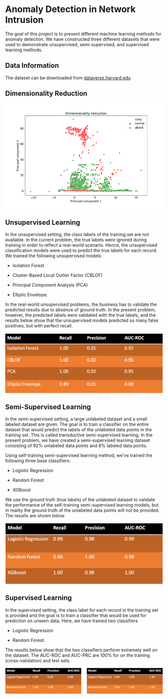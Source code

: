 # Anomaly Detection in Network Intrusion

The goal of this project is to present different machine learning methods for anomaly detection. We have constructed three different datasets that were used to demonstrate unsupervised, semi-supervised, and supervised learning methods. 

## Data Information

The dataset can be downloaded from  [dataverse.harvard.edu](https://dataverse.harvard.edu/dataset.xhtml?persistentId=doi:10.7910/DVN/OPQMVF)

## Dimensionality Reduction

![fig](network-intrusion/image/pca.png)

## Unsupervised Learning

In the unsupervised setting, the class labels of the training set are not available. In the
current problem, the true labels were ignored during training in order to reflect a real-world scenario. Hence, the unsupervised classification models were used to predict the true labels for each record. We trained the following unsupervised models:

- Isolation Forest

- Cluster-Based Local Outlier Factor (CBLOF)

- Principal Component Analysis (PCA)

- Elliptic Envelope.

In the real-world unsupervised problems, the business has to validate the predicted results due to absence of ground truth. In the present problem, however, the predicted labels were validated with the true labels, and the results below show that the unsupervised models predicted so many false positives, but with perfect recall.

![fig](network-intrusion/image/unsup.png)

## Semi-Supervised Learning

In the semi-supervised setting, a large unlabeled dataset and a small labeled dataset are given. The goal is to train a classifier on the entire dataset that would predict the labels of the unlabeled data points in the training set. This is called transductive semi-supervised learning. In the present problem, we have created a semi-supervised learning dataset consisting of 92\%  unlabeled data points and 8\% labeled data points.

Using self-training semi-supervised learning method, we've trained the following three base classifiers:

- Logistic Regression

- Random Forest 

- XGBoost

We use the ground truth (true labels) of the unlabeled dataset to validate the performance of the self-training semi-supervised learning models, but in reality the ground truth of the unlabeled data points will not be provided. The results are shown below

![fig](network-intrusion/image/ss.png)

## Supervised Learning

In the supervised setting, the class label for each record in the training set is provided and the goal is to train a classifier that would be used for prediction on unseen data. Here, we have trained two classifiers

- Logistic Regression

- Random Forest.

The results below show that the two classifiers perform extremely well on the dataset. The AUC-ROC and AUC-PRC are 100\% for on the training (cross-validation) and test sets.

![fig](network-intrusion/image/supv.png)
